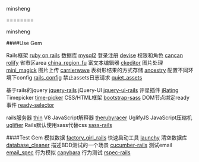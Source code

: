 minsheng

========

minsheng


####Use Gem

Rails框架 [ruby on rails](https://github.com/rails/rails)
数据库 [mysql2](https://github.com/brianmario/mysql2)
登录注册 [devise](https://github.com/plataformatec/devise)
权限和角色 [cancan](https://github.com/ryanb/cancan) [rolify](https://github.com/EppO/rolify)
省市区area [china_region_fu](https://github.com/Xuhao/china_region_fu)
富文本编辑器 [ckeditor](https://github.com/galetahub/ckeditor)
图片处理 [mini_magick](https://github.com/minimagick/minimagick)
图片上传 [carrierwave](https://github.com/carrierwaveuploader/carrierwave)
表树形结果的方式存储 [ancestry](https://github.com/stefankroes/ancestry)
配置不同环境下config [rails_config](https://github.com/railsjedi/rails_config)
禁止assets日志请求 [quiet_assets](https://github.com/evrone/quiet_assets)

基于rails的jquery [jquery-rails](https://github.com/rails/jquery-rails)
jQuery-UI [jquery-ui-rails](https://github.com/joliss/jquery-ui-rails)
评星插件 [jRating](https://github.com/alpixel/jRating)
Timepicker [time-picker](https://github.com/trentrichardson/jQuery-Timepicker-Addon)
CSS/HTML框架 [bootstrap-sass](https://github.com/thomas-mcdonald/bootstrap-sass)
DOM节点绑定ready事件 [ready-selector](https://github.com/Verba/jquery-readyselector)

rails服务器 [thin](https://github.com/macournoyer/thin)
V8 JavaScript解释器 [therubyracer](https://github.com/cowboyd/therubyracer)
UglifyJS JavaScript压缩机 [uglifier](https://github.com/lautis/uglifier)
Rails默认使用sass代替css [sass-rails](https://github.com/rails/sass-rails)

####Test Gem
模拟数据 [factory_girl_rails](https://github.com/thoughtbot/factory_girl_rails)
快速启动工具 [launchy](https://github.com/copiousfreetime/launchy)
清空数据库 [database_cleaner](https://github.com/bmabey/database_cleaner)
描述BDD测试的一个场景 [cucumber-rails](https://github.com/cucumber/cucumber-rails)
测试email [email_spec](https://github.com/conradwt/email_spec)
行为模拟 [capybara](https://github.com/jnicklas/capybara)
行为测试 [rspec-rails](https://github.com/rspec/rspec-rails)



